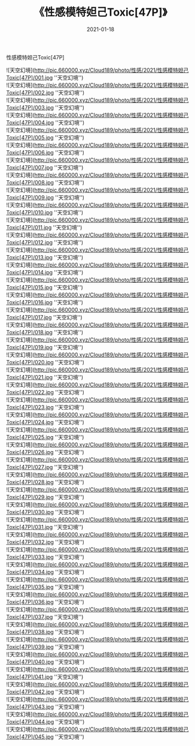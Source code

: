 ﻿---
layout: post
title:  《性感模特妲己Toxic[47P]》
date:   2021-01-18
img: http://pic.660000.xyz/Cloud189/photo/性感/2021/性感模特妲己Toxic[47P]/000.jpg
categories: [美女, 性感, 泳衣]
---

性感模特妲己Toxic[47P]



![天空幻境](http://pic.660000.xyz/Cloud189/photo/性感/2021/性感模特妲己Toxic[47P]/001.jpg ''天空幻境'') <br>
![天空幻境](http://pic.660000.xyz/Cloud189/photo/性感/2021/性感模特妲己Toxic[47P]/002.jpg ''天空幻境'') <br>
![天空幻境](http://pic.660000.xyz/Cloud189/photo/性感/2021/性感模特妲己Toxic[47P]/003.jpg ''天空幻境'') <br>
![天空幻境](http://pic.660000.xyz/Cloud189/photo/性感/2021/性感模特妲己Toxic[47P]/004.jpg ''天空幻境'') <br>
![天空幻境](http://pic.660000.xyz/Cloud189/photo/性感/2021/性感模特妲己Toxic[47P]/005.jpg ''天空幻境'') <br>
![天空幻境](http://pic.660000.xyz/Cloud189/photo/性感/2021/性感模特妲己Toxic[47P]/006.jpg ''天空幻境'') <br>
![天空幻境](http://pic.660000.xyz/Cloud189/photo/性感/2021/性感模特妲己Toxic[47P]/007.jpg ''天空幻境'') <br>
![天空幻境](http://pic.660000.xyz/Cloud189/photo/性感/2021/性感模特妲己Toxic[47P]/008.jpg ''天空幻境'') <br>
![天空幻境](http://pic.660000.xyz/Cloud189/photo/性感/2021/性感模特妲己Toxic[47P]/009.jpg ''天空幻境'') <br>
![天空幻境](http://pic.660000.xyz/Cloud189/photo/性感/2021/性感模特妲己Toxic[47P]/010.jpg ''天空幻境'') <br>
![天空幻境](http://pic.660000.xyz/Cloud189/photo/性感/2021/性感模特妲己Toxic[47P]/011.jpg ''天空幻境'') <br>
![天空幻境](http://pic.660000.xyz/Cloud189/photo/性感/2021/性感模特妲己Toxic[47P]/012.jpg ''天空幻境'') <br>
![天空幻境](http://pic.660000.xyz/Cloud189/photo/性感/2021/性感模特妲己Toxic[47P]/013.jpg ''天空幻境'') <br>
![天空幻境](http://pic.660000.xyz/Cloud189/photo/性感/2021/性感模特妲己Toxic[47P]/014.jpg ''天空幻境'') <br>
![天空幻境](http://pic.660000.xyz/Cloud189/photo/性感/2021/性感模特妲己Toxic[47P]/015.jpg ''天空幻境'') <br>
![天空幻境](http://pic.660000.xyz/Cloud189/photo/性感/2021/性感模特妲己Toxic[47P]/016.jpg ''天空幻境'') <br>
![天空幻境](http://pic.660000.xyz/Cloud189/photo/性感/2021/性感模特妲己Toxic[47P]/017.jpg ''天空幻境'') <br>
![天空幻境](http://pic.660000.xyz/Cloud189/photo/性感/2021/性感模特妲己Toxic[47P]/018.jpg ''天空幻境'') <br>
![天空幻境](http://pic.660000.xyz/Cloud189/photo/性感/2021/性感模特妲己Toxic[47P]/019.jpg ''天空幻境'') <br>
![天空幻境](http://pic.660000.xyz/Cloud189/photo/性感/2021/性感模特妲己Toxic[47P]/020.jpg ''天空幻境'') <br>
![天空幻境](http://pic.660000.xyz/Cloud189/photo/性感/2021/性感模特妲己Toxic[47P]/021.jpg ''天空幻境'') <br>
![天空幻境](http://pic.660000.xyz/Cloud189/photo/性感/2021/性感模特妲己Toxic[47P]/022.jpg ''天空幻境'') <br>
![天空幻境](http://pic.660000.xyz/Cloud189/photo/性感/2021/性感模特妲己Toxic[47P]/023.jpg ''天空幻境'') <br>
![天空幻境](http://pic.660000.xyz/Cloud189/photo/性感/2021/性感模特妲己Toxic[47P]/024.jpg ''天空幻境'') <br>
![天空幻境](http://pic.660000.xyz/Cloud189/photo/性感/2021/性感模特妲己Toxic[47P]/025.jpg ''天空幻境'') <br>
![天空幻境](http://pic.660000.xyz/Cloud189/photo/性感/2021/性感模特妲己Toxic[47P]/026.jpg ''天空幻境'') <br>
![天空幻境](http://pic.660000.xyz/Cloud189/photo/性感/2021/性感模特妲己Toxic[47P]/027.jpg ''天空幻境'') <br>
![天空幻境](http://pic.660000.xyz/Cloud189/photo/性感/2021/性感模特妲己Toxic[47P]/028.jpg ''天空幻境'') <br>
![天空幻境](http://pic.660000.xyz/Cloud189/photo/性感/2021/性感模特妲己Toxic[47P]/029.jpg ''天空幻境'') <br>
![天空幻境](http://pic.660000.xyz/Cloud189/photo/性感/2021/性感模特妲己Toxic[47P]/030.jpg ''天空幻境'') <br>
![天空幻境](http://pic.660000.xyz/Cloud189/photo/性感/2021/性感模特妲己Toxic[47P]/031.jpg ''天空幻境'') <br>
![天空幻境](http://pic.660000.xyz/Cloud189/photo/性感/2021/性感模特妲己Toxic[47P]/032.jpg ''天空幻境'') <br>
![天空幻境](http://pic.660000.xyz/Cloud189/photo/性感/2021/性感模特妲己Toxic[47P]/033.jpg ''天空幻境'') <br>
![天空幻境](http://pic.660000.xyz/Cloud189/photo/性感/2021/性感模特妲己Toxic[47P]/034.jpg ''天空幻境'') <br>
![天空幻境](http://pic.660000.xyz/Cloud189/photo/性感/2021/性感模特妲己Toxic[47P]/035.jpg ''天空幻境'') <br>
![天空幻境](http://pic.660000.xyz/Cloud189/photo/性感/2021/性感模特妲己Toxic[47P]/036.jpg ''天空幻境'') <br>
![天空幻境](http://pic.660000.xyz/Cloud189/photo/性感/2021/性感模特妲己Toxic[47P]/037.jpg ''天空幻境'') <br>
![天空幻境](http://pic.660000.xyz/Cloud189/photo/性感/2021/性感模特妲己Toxic[47P]/038.jpg ''天空幻境'') <br>
![天空幻境](http://pic.660000.xyz/Cloud189/photo/性感/2021/性感模特妲己Toxic[47P]/039.jpg ''天空幻境'') <br>
![天空幻境](http://pic.660000.xyz/Cloud189/photo/性感/2021/性感模特妲己Toxic[47P]/040.jpg ''天空幻境'') <br>
![天空幻境](http://pic.660000.xyz/Cloud189/photo/性感/2021/性感模特妲己Toxic[47P]/041.jpg ''天空幻境'') <br>
![天空幻境](http://pic.660000.xyz/Cloud189/photo/性感/2021/性感模特妲己Toxic[47P]/042.jpg ''天空幻境'') <br>
![天空幻境](http://pic.660000.xyz/Cloud189/photo/性感/2021/性感模特妲己Toxic[47P]/043.jpg ''天空幻境'') <br>
![天空幻境](http://pic.660000.xyz/Cloud189/photo/性感/2021/性感模特妲己Toxic[47P]/044.jpg ''天空幻境'') <br>
![天空幻境](http://pic.660000.xyz/Cloud189/photo/性感/2021/性感模特妲己Toxic[47P]/045.jpg ''天空幻境'') <br>